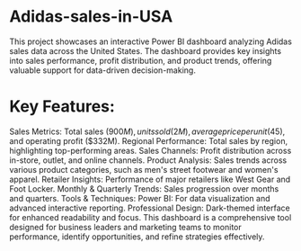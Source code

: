 # Adidas-sales-in-USA
This project showcases an interactive Power BI dashboard analyzing Adidas sales data across the United States. The dashboard provides key insights into sales performance, profit distribution, and product trends, offering valuable support for data-driven decision-making.
# Key Features:
Sales Metrics: Total sales ($900M), units sold (2M), average price per unit ($45), and operating profit ($332M).
Regional Performance: Total sales by region, highlighting top-performing areas.
Sales Channels: Profit distribution across in-store, outlet, and online channels.
Product Analysis: Sales trends across various product categories, such as men's street footwear and women's apparel.
Retailer Insights: Performance of major retailers like West Gear and Foot Locker.
Monthly & Quarterly Trends: Sales progression over months and quarters.
Tools & Techniques:
Power BI: For data visualization and advanced interactive reporting.
Professional Design: Dark-themed interface for enhanced readability and focus.
This dashboard is a comprehensive tool designed for business leaders and marketing teams to monitor performance, identify opportunities, and refine strategies effectively.
